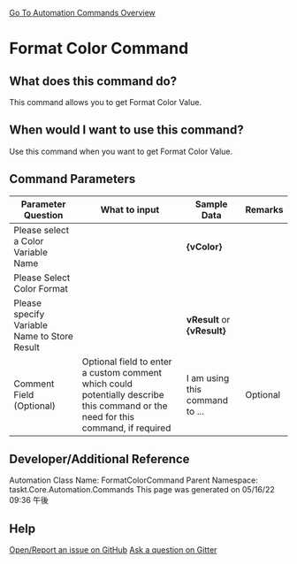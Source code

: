 <!--TITLE: Format Color Command -->
<!-- SUBTITLE: a command in the Color Commands group. -->
[Go To Automation Commands Overview](/automation-commands.md)


# Format Color Command


## What does this command do?
This command allows you to get Format Color Value.


## When would I want to use this command?
Use this command when you want to get Format Color Value.


## Command Parameters
| Parameter Question   	| What to input  	|  Sample Data 	| Remarks  	|
| ---                    | ---               | ---           | ---       |
|Please select a Color Variable Name||**{vColor}**||
|Please Select Color Format||||
|Please specify Variable Name to Store Result||**vResult** or **{vResult}**||
|Comment Field (Optional)|Optional field to enter a custom comment which could potentially describe this command or the need for this command, if required|I am using this command to ...|Optional|










## Developer/Additional Reference
Automation Class Name: FormatColorCommand
Parent Namespace: taskt.Core.Automation.Commands
This page was generated on 05/16/22 09:36 午後


## Help
[Open/Report an issue on GitHub](https://github.com/saucepleez/taskt/issues/new)
[Ask a question on Gitter](https://gitter.im/taskt-rpa/Lobby)
